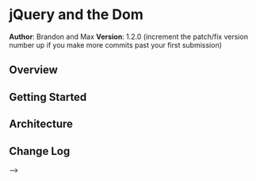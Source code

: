 # jQuery and the Dom

**Author**: Brandon and Max
**Version**: 1.2.0 (increment the patch/fix version number up if you make more commits past your first submission)

## Overview
<!-- This application allows the script to add the articles into the DOM rather than being hardcoded into the html. -->

## Getting Started
<!-- Use of jQuery is necessary for understanding what is going on. To change the output of the articles, one would need to modify the blogArticles.js file, adding their own information and body text. This would be automatically appending to the website -->

## Architecture
<!-- The script is pulling out the template, cloning it, modifying it with specific article data, then re-appending it.-->

## Change Log
<!-- 07-11-18 9:00am: Cloned initial files and started work on the html
07-11-18 10:00am: worked through most TODOs except for re-appending the information on the clone
07-11-18 11:00am: finished everything!
## Credits and Collaborations
<!-- Use of MIT LICENSE -->
-->
```
